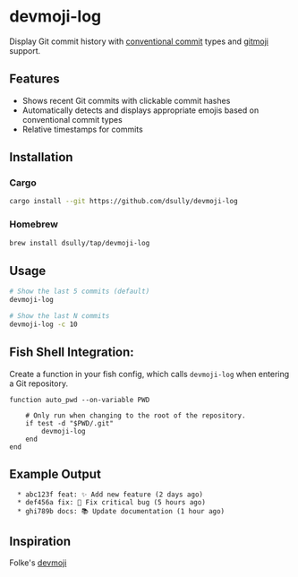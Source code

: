 # devmoji-log

Display Git commit history with [conventional commit](https://www.conventionalcommits.org/) types and [gitmoji](https://gitmoji.dev) support.

## Features

- Shows recent Git commits with clickable commit hashes
- Automatically detects and displays appropriate emojis based on conventional commit types
- Relative timestamps for commits

## Installation

### Cargo
```bash
cargo install --git https://github.com/dsully/devmoji-log
```

### Homebrew
```bash
brew install dsully/tap/devmoji-log
```

## Usage

```bash
# Show the last 5 commits (default)
devmoji-log

# Show the last N commits
devmoji-log -c 10
```

## Fish Shell Integration:

Create a function in your fish config, which calls `devmoji-log` when entering a Git repository.

```fish
function auto_pwd --on-variable PWD

    # Only run when changing to the root of the repository.
    if test -d "$PWD/.git"
        devmoji-log
    end
end
```

## Example Output

```
  * abc123f feat: ✨ Add new feature (2 days ago)
  * def456a fix: 🐛 Fix critical bug (5 hours ago)
  * ghi789b docs: 📚 Update documentation (1 hour ago)
```

## Inspiration

Folke's [devmoji](https://github.com/folke/devmoji)
